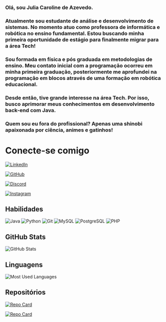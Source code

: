 ### Olá, sou Julia Caroline de Azevedo. 
### Atualmente sou estudante de análise e desenvolvimento de sistemas. No momento atuo como professora de informática e robótica no ensino fundamental. Estou buscando minha primeira oportunidade de estágio para finalmente migrar para a área Tech! 
### Sou formada em física e pós graduada em metodologias de ensino. Meu contato inicial com a programação ocorreu em minha primeira graduação, posteriormente  me aprofundei na programação em blocos através de uma formação em robótica educacional. 
### Desde então, tive grande interesse na área Tech. Por isso, busco aprimorar meus conhecimentos em desenvolvimento back-end com Java.
### Quem sou eu fora do profissional? Apenas uma shinobi apaixonada por ciência, animes e gatinhos! 

# Conecte-se comigo
[![LinkedIn](https://img.shields.io/badge/LinkedIn-%23e05f?style=for-the-badge&logo=linkedin&logoColor=white)](https://www.linkedin.com/in/devjuliazevedo/)

[![GitHub](https://img.shields.io/badge/GitHub-%23e05f?style=for-the-badge&logo=github&logoColor=white)](https://github.com/JuliaAzvedo)

[![Discord](https://img.shields.io/badge/Discord-%23e05f?style=for-the-badge&logo=discord&logoColor=white)](https://discord.com/channels/@juuliaazevedo/)

[![Instagram](https://img.shields.io/badge/-Instagram-%23e05f?style=for-the-badge&logo=instagram&logoColor=white)](https://www.instagram.com/juuliacarolinne/)


## Habilidades
![Java](https://img.shields.io/badge/java-%23e05f.svg?style=for-the-badge&logo=openjdk&logoColor=white) 
![Python](https://img.shields.io/badge/python-%23e05f?style=for-the-badge&logo=python&logoColor=white)
![Git](https://img.shields.io/badge/GIT-%23e05f?style=for-the-badge&logo=git&logoColor=white)
![MySQL](https://img.shields.io/badge/MySQL-%23e05f?style=for-the-badge&logo=mysql&logoColor=white)
![PostgreSQL](https://img.shields.io/badge/PostgreSQL-%23e05f?style=for-the-badge&logo=postgresql&logoColor=white)
![PHP](https://img.shields.io/badge/PHP-%23e05f?style=for-the-badge&logo=PHP&logoColor=white)

## GitHub Stats

![GitHub Stats](https://github-readme-stats.vercel.app/api?username=juliaazeved0&theme=transparent&bg_color=e60f50&border_color=FFFFFF&show_icons=true&icon_color=FFFFFF&title_color=FFFFFF&text_color=FFFFFF&hide=stars)


## Linguagens 

![Most Used Languages](https://github-readme-stats-git-masterrstaa-rickstaa.vercel.app/api/top-langs/?username=juliaazeved0&bg_color=e60f50&border_color=FFF&title_color=FFF&text_color=FFF&hide=Hack)


## Repositórios

[![Repo Card](https://github-readme-stats.vercel.app/api/pin/?username=juliaazeved0&repo=ProjetoJavaClean&bg_color=e60f50&border_color=fff&show_icons=true&icon_color=fff&title_color=FFF&text_color=FFF)](https://github.com/juliaazeved0/ProjetoJavaClean)

[![Repo Card](https://github-readme-stats.vercel.app/api/pin/?username=juliaazeved0&repo=python-projects&bg_color=e60f50&border_color=fff&show_icons=true&icon_color=fff&title_color=FFF&text_color=FFF)](https://github.com/juliaazeved0/python-projects)
